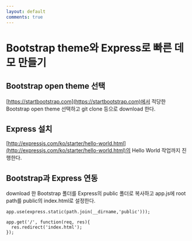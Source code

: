 ```yaml
---
layout: default
comments: true
---
```


# Bootstrap theme와 Express로 빠른 데모 만들기
## Bootstrap open theme 선택
[https://startbootstrap.com](https://startbootstrap.com)에서 적당한 Bootstrap open theme 선택하고 git clone 등으로 download 한다.

## Express 설치
[http://expressjs.com/ko/starter/hello-world.html](http://expressjs.com/ko/starter/hello-world.html)의 Hello World 작업까지 진행한다.

## Bootstrap과 Express 연동
download 한 Bootstrap 폴더를 Express의 public 폴더로 복사하고 app.js에 root path를 public의 index.html로 설정한다.

<pre><code>app.use(express.static(path.join(__dirname,'public')));

app.get('/', function(req, res){
  res.redirect('index.html');
});
</code></pre>
